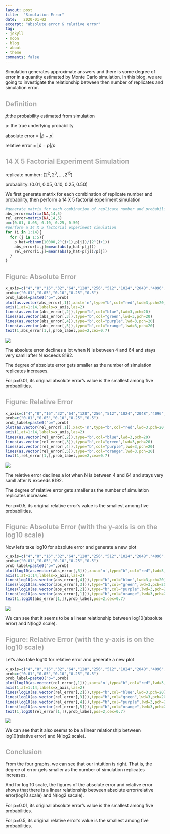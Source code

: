 ```yaml
---
layout: post
title:  "Simulation Error"
date:   2020-01-02
excerpt: "absolute error & relative error"
tag:
- jekyll 
- moon
- blog
- about
- theme
comments: false
---
```


Simulation generates approximate answers and there is some degree of
error in a quantity estimated by Monte Carlo simulation. In this blog,
we are going to investigate the relationship between then number of
replicates and simulation error.

## <font color="darkgrey"> Definition </font>

*p̂*:the probability estimated from simulation

p: the true underlying probability

absolute error = \|*p̂* − *p*\|

relative error = \|*p̂* − *p*\|/*p*

## <font color="darkgrey">14 X 5 Factorial Experiment Simulation</font>

replicate number: (2<sup>2</sup>, 2<sup>3</sup>, …, 2<sup>15</sup>)

probability: (0.01, 0.05, 0.10, 0.25, 0.50)

We first generate matrix for each combination of replicate number and
probability, then perform a 14 X 5 factorial experiment simulation

``` r
#generate matrix for each combination of replicate number and probability
abs_error=matrix(NA,14,5)
rel_error=matrix(NA,14,5)
p=c(0.01, 0.05, 0.10, 0.25, 0.50)
#perform a 14 X 5 factorial experiment simulation
for (i in 1:14){
  for (j in 1:5){
    p_hat=rbinom(10000,2^(i+1),p[j])/(2^(i+1))
    abs_error[i,j]=mean(abs(p_hat-p[j]))
    rel_error[i,j]=mean(abs(p_hat-p[j])/p[j])
  }
}
```

## <font color="darkgrey"> Figure: Absolute Error </font>

``` r
x_axis=c("4","8","16","32","64","128","256","512","1024","2048","4096","8192","16384","32768")
prob=c("0.01","0.05","0.10","0.25","0.5")
prob_label=paste0("p=",prob)
plot(as.vector(abs_error[,1]),xaxt='n',type="b",col="red",lwd=3,pch=20,xlim=c(0,14),ylim=c(0,0.2),xlab="N(log2 scale)",ylab="Absolute Error")
axis(1,at=1:14,labels=x_axis,las=2)
lines(as.vector(abs_error[,2]),type="b",col="blue",lwd=3,pch=20)
lines(as.vector(abs_error[,3]),type="b",col="green",lwd=3,pch=20)
lines(as.vector(abs_error[,4]),type="b",col="purple",lwd=3,pch=20)
lines(as.vector(abs_error[,5]),type="b",col="orange",lwd=3,pch=20)
text(1,abs_error[1,],prob_label,pos=2,cex=0.7)
```

![](https://yilinyang123.github.io/assets/img/hw2_files/figure-markdown_github/unnamed-chunk-3-1.png)

The absolute error declines a lot when N is between 4 and 64 and stays
very samll after N exceeds 8192.

The degree of absolute error gets smaller as the number of simulation
replicates increases.

For p=0.01, its original absolute error’s value is the smallest among
five probabilities.

## <font color="darkgrey"> Figure: Relative Error </font>

``` r
x_axis=c("4","8","16","32","64","128","256","512","1024","2048","4096","8192","16384","32768")
prob=c("0.01","0.05","0.10","0.25","0.5")
prob_label=paste0("p=",prob)
plot(as.vector(rel_error[,1]),xaxt='n',type="b",col="red",lwd=3,pch=20,xlim=c(0,14),ylim=c(0,2),xlab="N(log2 scale)",ylab="Relative Error")
axis(1,at=1:14,labels=x_axis,las=2)
lines(as.vector(rel_error[,2]),type="b",col="blue",lwd=3,pch=20)
lines(as.vector(rel_error[,3]),type="b",col="green",lwd=3,pch=20)
lines(as.vector(rel_error[,4]),type="b",col="purple",lwd=3,pch=20)
lines(as.vector(rel_error[,5]),type="b",col="orange",lwd=3,pch=20)
text(1,rel_error[1,],prob_label,pos=2,cex=0.7)
```

![](https://yilinyang123.github.io/_posts/hw2_files/figure-markdown_github/unnamed-chunk-4-1.png)

The reletive error declines a lot when N is between 4 and 64 and stays
very samll after N exceeds 8192.

The degree of relative error gets smaller as the number of simulation
replicates increases.

For p=0.5, its original relative error’s value is the smallest among
five probabilities.

## <font color="darkgrey"> Figure: Absolute Error (with the y-axis is on the log10 scale) </font>

Now let’s take log10 for absolute error and generate a new plot

``` r
x_axis=c("4","8","16","32","64","128","256","512","1024","2048","4096","8192","16384","32768")
prob=c("0.01","0.05","0.10","0.25","0.5")
prob_label=paste0("p=",prob)
plot(log10(as.vector(abs_error[,5])),xaxt='n',type="b",col="red",lwd=3,pch=20,xlim=c(0,14),ylim=c(-3.5,-0.5),xlab="N(log2 scale)",ylab="log10(Absolute Error)")
axis(1,at=1:14,labels=x_axis,las=2)
lines(log10(as.vector(abs_error[,4])),type="b",col="blue",lwd=3,pch=20)
lines(log10(as.vector(abs_error[,3])),type="b",col="green",lwd=3,pch=20)
lines(log10(as.vector(abs_error[,2])),type="b",col="purple",lwd=3,pch=20)
lines(log10(as.vector(abs_error[,1])),type="b",col="orange",lwd=3,pch=20)
text(1,log10(abs_error[1,]),prob_label,pos=2,cex=0.7)
```

![](https://yilinyang123.github.io/_posts/hw2_files/figure-markdown_github/unnamed-chunk-5-1.png)

We can see that it seems to be a linear relationship between
log10(absolute error) and N(log2 scale).

## <font color="darkgrey"> Figure: Relative Error (with the y-axis is on the log10 scale) </font>

Let’s also take log10 for relative error and generate a new plot

``` r
x_axis=c("4","8","16","32","64","128","256","512","1024","2048","4096","8192","16384","32768")
prob=c("0.01","0.05","0.10","0.25","0.5")
prob_label=paste0("p=",prob)
plot(log10(as.vector(rel_error[,1])),xaxt='n',type="b",col="red",lwd=3,pch=20,xlim=c(0,14),ylim=c(-2.5,0.5),xlab="N(log2 scale)",ylab="log10(Relative Error)")
axis(1,at=1:14,labels=x_axis,las=2)
lines(log10(as.vector(rel_error[,2])),type="b",col="blue",lwd=3,pch=20)
lines(log10(as.vector(rel_error[,3])),type="b",col="green",lwd=3,pch=20)
lines(log10(as.vector(rel_error[,4])),type="b",col="purple",lwd=3,pch=20)
lines(log10(as.vector(rel_error[,5])),type="b",col="orange",lwd=3,pch=20)
text(1,log10(rel_error[1,]),prob_label,pos=2,cex=0.7)
```

![](https://yilinyang123.github.io/_posts/hw2_files/figure-markdown_github/unnamed-chunk-6-1.png)

We can see that it also seems to be a linear relationship between
log10(relative error) and N(log2 scale).

## <font color="darkgrey"> Conclusion </font>

From the four graphs, we can see that our intuition is right. That is,
the degree of error gets smaller as the number of simulation replicates
increases.

And for log 10 scale, the figures of the absolute error and relative
error shows that there is a linear relationship between absolute
error/relative error(log10 scale) and N(log2 sacale).

For p=0.01, its original absolute error’s value is the smallest among
five probabilities.

For p=0.5, its original relative error’s value is the smallest among
five probabilities.
